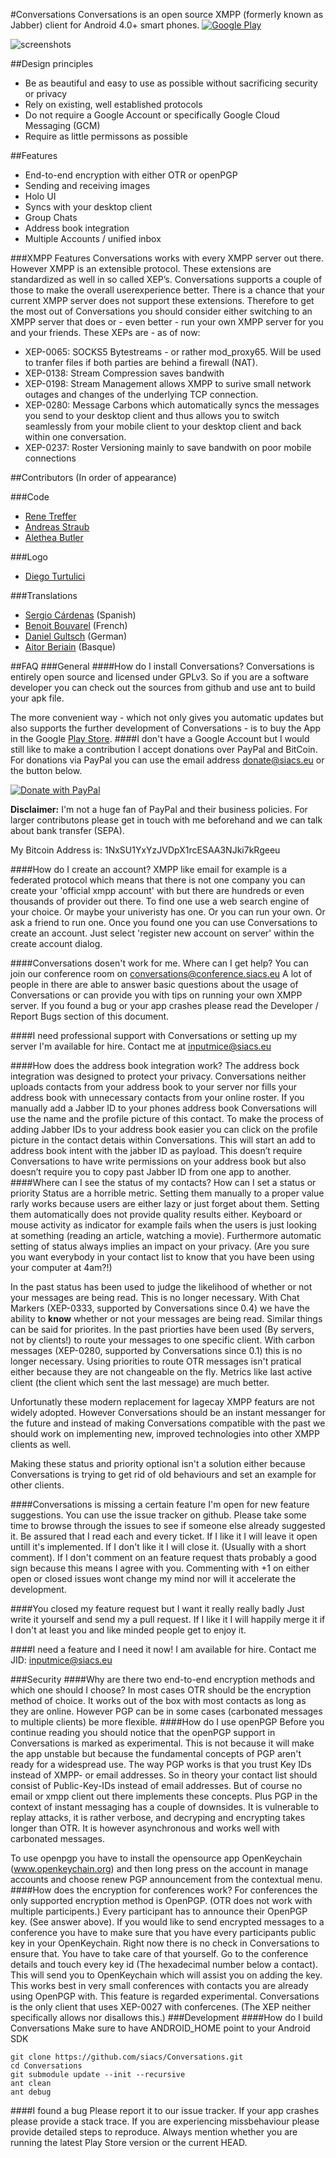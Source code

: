 #Conversations
Conversations is an open source XMPP (formerly known as Jabber) client for
Android 4.0+ smart phones.
[![Google Play](http://developer.android.com/images/brand/en_generic_rgb_wo_45.png)](https://play.google.com/store/apps/details?id=eu.siacs.conversations)

![screenshots](https://raw.githubusercontent.com/siacs/Conversations/master/screenshots.png)

##Design principles
* Be as beautiful and easy to use as possible without sacrificing security or
  privacy
* Rely on existing, well established protocols
* Do not require a Google Account or specifically Google Cloud Messaging (GCM)
* Require as little permissons as possible

##Features
* End-to-end encryption with either OTR or openPGP
* Sending and receiving images
* Holo UI
* Syncs with your desktop client
* Group Chats
* Address book integration
* Multiple Accounts / unified inbox

###XMPP Features
Conversations works with every XMPP server out there. However XMPP is an extensible
protocol. These extensions are standardized as well in so called XEP’s.
Conversations supports a couple of those to make the overall userexperience better. There is a
chance that your current XMPP server does not support these extensions.
Therefore to get the most out of Conversations you should consider either switching to an
XMPP server that does or - even better - run your own XMPP server for you and
your friends.
These XEPs are - as of now:
* XEP-0065: SOCKS5 Bytestreams - or rather mod_proxy65. Will be used to tranfer files if both parties are behind a firewall (NAT).
* XEP-0138: Stream Compression saves bandwith
* XEP-0198: Stream Management allows XMPP to surive small network outages and changes of the underlying TCP connection.
* XEP-0280: Message Carbons which automatically syncs the messages you send to
  your desktop client and thus allows you to switch seamlessly from your mobile
  client to your desktop client and back within one conversation.
* XEP-0237: Roster Versioning mainly to save bandwith on poor mobile connections

##Contributors
(In order of appearance)

###Code
* [Rene Treffer](https://github.com/rtreffer)
* [Andreas Straub](https://github.com/strb)
* [Alethea Butler](https://github.com/alethea)

###Logo
* [Diego Turtulici](http://efesto.eigenlab.org/~diesys)

###Translations
* [Sergio Cárdenas](https://github.com/kruks23) (Spanish)
* [Benoit Bouvarel](https://github.com/BenoitBouvarel) (French)
* [Daniel Gultsch](https://github.com/iNPUTmice) (German)
* [Aitor Beriain](https://github.com/beriain) (Basque)

##FAQ
###General
####How do I install Conversations?
Conversations is entirely open source and licensed under GPLv3. So if you are a
software developer you can check out the sources from github and use ant to
build your apk file.

The more convenient way - which not only gives you automatic updates but also
supports the further development of Conversations - is to buy the App in the Google
[Play Store](https://play.google.com/store/apps/details?id=eu.siacs.conversations).
####I don't have a Google Account but I would still like to make a contribution
I accept donations over PayPal and BitCoin. For donations via PayPal you can use the email address donate@siacs.eu or the button below.

[![Donate with PayPal](https://www.paypalobjects.com/en_US/i/btn/btn_donate_LG.gif)](https://www.paypal.com/cgi-bin/webscr?cmd=_s-xclick&hosted_button_id=CW3SYT3KG5PDL)

**Disclaimer:** I'm not a huge fan of PayPal and their business policies. For larger
contributons please get in touch with me beforehand and we can talk about bank
transfer (SEPA).

My Bitcoin Address is: 1NxSU1YxYzJVDpX1rcESAA3NJki7kRgeeu

####How do I create an account?
XMPP like email for example is a federated protocol which means that there is
not one company you can create your 'official xmpp account' with but there are
hundreds or even thousands of provider out there. To find one use a web search
engine of your choice. Or maybe your univeristy has one. Or you can run your own.
Or ask a friend to run one. Once you found one you can use Conversations to
create an account. Just select 'register new account on server' within the
create account dialog.

####Conversations dosen't work for me. Where can I get help?
You can join our conference room on conversations@conference.siacs.eu A lot of
people in there are able to answer basic questions about the usage of
Conversations or can provide you with tips on running your own XMPP server. If
you found a bug or your app crashes please read the Developer / Report Bugs
section of this document.

####I need professional support with Conversations or setting up my server
I'm available for hire. Contact me at inputmice@siacs.eu

####How does the address book integration work?
The address bock integration was designed to protect your privacy. Conversations
neither uploads contacts from your address book to your server nor fills your
address book with unnecessary contacts from your online roster. If you manually
add a Jabber ID to your phones address book Conversations will use the name and
the profile picture of this contact. To make the process of adding Jabber IDs to
your address book easier you can click on the profile picture in the contact
detais within Conversations. This will start an add to address book intent with the jabber ID
as payload. This doesn’t require Conversations to have write permissions on your
address book but also doesn’t require you to copy past Jabber ID from one app to
another.
####Where can I see the status of my contacts? How can I set a status or priority
Status are a horrible metric. Setting them manually to a proper value rarly
works because users are either lazy or just forget about them. Setting them
automatically does not provide quality results either. Keyboard or mouse
activity as indicator for example fails when the users is just looking at
something (reading an article, watching a movie). Furthermore automatic setting
of status always implies an impact on your privacy. (Are you sure you want
everybody in your contact list to know that you have been using your computer at
4am?!)

In the past status has been used to judge the likelihood of whether or not your
messages are being read. This is no longer necessary. With Chat Markers
(XEP-0333, supported by Conversations since 0.4) we have the ability to **know**
whether or not your messages are being read.
Similar things can be said for priorites. In the past priorties have been used
(By servers, not by clients!) to route your messages to one specific client.
With carbon messages (XEP-0280, supported by Conversations since 0.1) this is no
longer necessary. Using priorities to route OTR messages isn't pratical either
because they are not changeable on the fly. Metrics like last active client
(the client which sent the last message) are much better.

Unfortunatly these modern replacement for lagecay XMPP featurs are not widely
adopted. However Conversations should be an instant messanger for the future and
instead of making Conversations compatible with the past we should work on
implementing new, improved technologies into other XMPP clients as well.

Making these status and priority optional isn't a solution either because
Conversations is trying to get rid of old behaviours and set an example for
other clients.

####Conversations is missing a certain feature
I'm open for new feature suggestions. You can use the issue tracker on github.
Please take some time to browse through the issues to see if someone else
already suggested it. Be assured that I read each and every ticket. If I like it
I will leave it open untill it's implemented. If I don't like it I will close
it. (Usually with a short comment). If I don't comment on an feature request
thats probably a good sign because this means I agree with you. Commenting with
+1 on either open or closed issues wont change my mind nor will it accelerate the
development.

####You closed my feature request but I want it really really badly
Just write it yourself and send my a pull request. If I like it I will happily
merge it if I don't at least you and like minded people get to enjoy it.

####I need a feature and I need it now!
I am available for hire. Contact me JID: inputmice@siacs.eu

###Security
####Why are there two end-to-end encryption methods and which one should I choose?
In most cases OTR should be the encryption method of choice. It works out of the box with most contacts as long as they are online.
However PGP can be in some cases (carbonated messages to multiple clients) be
more flexible.
####How do I use openPGP
Before you continue reading you should notice that the openPGP support in
Conversations is marked as experimental. This is not because it will make the app
unstable but because the fundamental concepts of PGP aren't ready for a
widespread use. The way PGP works is that you trust Key IDs instead of XMPP- or email addresses. So in theory your contact list should consist of Public-Key-IDs instead of email addresses. But of course no email or xmpp client out there implements these concepts. Plus PGP in the context of instant messaging has a couple of downsides. It is vulnerable to replay attacks, it is rather verbose, and decryping and encrypting takes longer than OTR. It is however asynchronous and works well with carbonated messages.

To use openpgp you have to install the opensource app OpenKeychain (www.openkeychain.org) and then long press on the account in manage accounts and choose renew PGP announcement from the contextual menu.
####How does the encryption for conferences work?
For conferences the only supported encryption method is OpenPGP. (OTR does not
work with multiple participents.) Every participant has to announce their
OpenPGP key. (See answer above). If you would like to send encrypted messages to
a conference you have to make sure that you have every participants public key
in your OpenKeychain. Right now there is no check in Conversations to ensure
that. You have to take care of that yourself. Go to the conference details and
touch every key id (The hexadecimal number below a contact). This will send you
to OpenKeychain which will assist you on adding the key.
This works best in very small conferences with contacts you are already using
OpenPGP with. This feature is regarded experimental. Conversations is the only
client that uses XEP-0027 with confercenes. (The XEP neither specifically allows
nor disallows this.)
###Development
####How do I build Conversations
Make sure to have ANDROID_HOME point to your Android SDK
```
git clone https://github.com/siacs/Conversations.git
cd Conversations
git submodule update --init --recursive
ant clean
ant debug
```
####I found a bug
Please report it to our issue tracker. If your app crashes please provide a
stack trace. If you are experiencing missbehaviour please provide detailed
steps to reproduce.
Always mention whether you are running the latest Play Store version or the
current HEAD.
